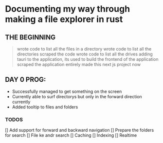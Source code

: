 # Documenting my way through making a file explorer in rust

## THE BEGINNING

> wrote code to list all the files in a directory
> wrote code to list all the directories
> scraped the code
> wrote code to list all the drives
> adding tauri to the application, its used to build the frontend of the application
> scraped the application entirely
> made this next js project now

## DAY 0 PROG:

-   Successfully managed to get something on the screen
-   Currently able to surf directorys but only in the forward direction currently
-   Added tooltip to files and folders

### TODOS

[] Add support for forward and backward navigation
[] Prepare the folders for search
[] File ke andr search
[] Caching
[] Indexing
[] Realtime
